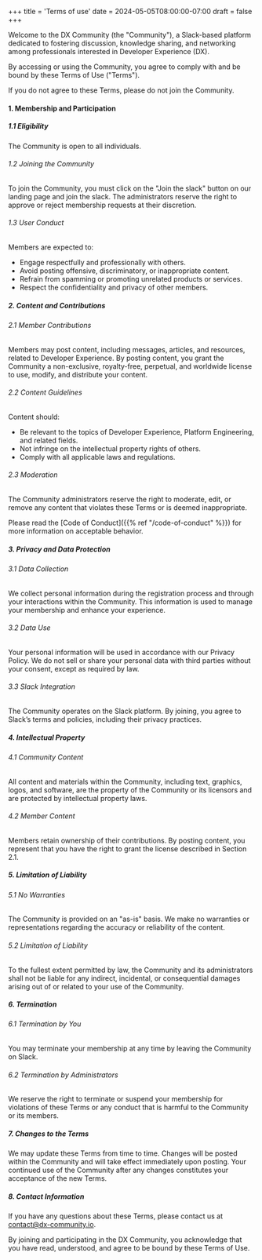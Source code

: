 +++
title = 'Terms of use'
date = 2024-05-05T08:00:00-07:00
draft = false
+++


Welcome to the DX Community (the "Community"), a Slack-based platform dedicated to fostering discussion, knowledge sharing, and networking among professionals interested in Developer Experience (DX). 

By accessing or using the Community, you agree to comply with and be bound by these Terms of Use ("Terms"). 

If you do not agree to these Terms, please do not join the Community.

#### 1. Membership and Participation

##### 1.1 Eligibility
   
The Community is open to all individuals.

###### 1.2 Joining the Community
To join the Community, you must click on the "Join the slack" button on our landing page and join the slack. The administrators reserve the right to approve or reject membership requests at their discretion.

###### 1.3 User Conduct
Members are expected to:

- Engage respectfully and professionally with others.
- Avoid posting offensive, discriminatory, or inappropriate content. 
- Refrain from spamming or promoting unrelated products or services.
- Respect the confidentiality and privacy of other members.

##### 2. Content and Contributions
###### 2.1 Member Contributions
   
Members may post content, including messages, articles, and resources, related to Developer Experience. By posting content, you grant the Community a non-exclusive, royalty-free, perpetual, and worldwide license to use, modify, and distribute your content.

###### 2.2 Content Guidelines

Content should:

* Be relevant to the topics of Developer Experience, Platform Engineering, and related fields.
* Not infringe on the intellectual property rights of others.
* Comply with all applicable laws and regulations.

###### 2.3 Moderation
The Community administrators reserve the right to moderate, edit, or remove any content that violates these Terms or is deemed inappropriate.

Please read the [Code of Conduct]({{% ref "/code-of-conduct" %}}) for more information on acceptable behavior.

##### 3. Privacy and Data Protection
###### 3.1 Data Collection

We collect personal information during the registration process and through your interactions within the Community. This information is used to manage your membership and enhance your experience.

###### 3.2 Data Use
Your personal information will be used in accordance with our Privacy Policy. We do not sell or share your personal data with third parties without your consent, except as required by law.

###### 3.3 Slack Integration
The Community operates on the Slack platform. By joining, you agree to Slack’s terms and policies, including their privacy practices.

##### 4. Intellectual Property
###### 4.1 Community Content
All content and materials within the Community, including text, graphics, logos, and software, are the property of the Community or its licensors and are protected by intellectual property laws.

###### 4.2 Member Content
Members retain ownership of their contributions. By posting content, you represent that you have the right to grant the license described in Section 2.1.

##### 5. Limitation of Liability
###### 5.1 No Warranties
The Community is provided on an "as-is" basis. We make no warranties or representations regarding the accuracy or reliability of the content.

###### 5.2 Limitation of Liability
To the fullest extent permitted by law, the Community and its administrators shall not be liable for any indirect, incidental, or consequential damages arising out of or related to your use of the Community.

##### 6. Termination
###### 6.1 Termination by You
You may terminate your membership at any time by leaving the Community on Slack.

###### 6.2 Termination by Administrators
We reserve the right to terminate or suspend your membership for violations of these Terms or any conduct that is harmful to the Community or its members.

##### 7. Changes to the Terms
We may update these Terms from time to time. Changes will be posted within the Community and will take effect immediately upon posting. Your continued use of the Community after any changes constitutes your acceptance of the new Terms.

##### 8. Contact Information
If you have any questions about these Terms, please contact us at contact@dx-community.io.

By joining and participating in the DX Community, you acknowledge that you have read, understood, and agree to be bound by these Terms of Use.

